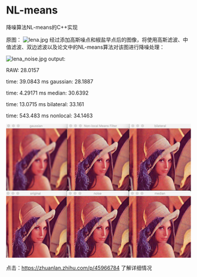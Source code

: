 # NL-means
降噪算法NL-means的C++实现

原图：
![lena.jpg](https://pic2.zhimg.com/80/v2-d31eaabadaf5a247adb9ba044e2fc1b5_hd.jpg)
经过添加高斯噪点和椒盐早点后的图像，将使用高斯滤波、中值滤波、双边滤波以及论文中的NL-means算法对该图进行降噪处理：


![lena_noise.jpg](https://pic3.zhimg.com/80/v2-a4fde900f260d963d94df779d828d4de_hd.jpg)
output:

RAW: 28.0157

time: 39.0843 ms
gaussian: 28.1887

time: 4.29171 ms
median: 30.6392

time: 13.0715 ms
bilateral: 33.161

time: 543.483 ms
nonlocal: 34.1463

![效果图](https://github.com/GitHberChen/NL-means/blob/master/pic/screenshot.png)



点击：https://zhuanlan.zhihu.com/p/45966784 了解详细情况
